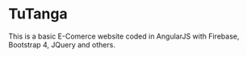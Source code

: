 # TuTanga
This is a basic E-Comerce website coded in AngularJS with Firebase, Bootstrap 4, JQuery and others.
